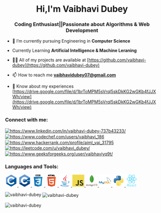 <h1 align="center">Hi,I'm Vaibhavi Dubey</h1>
<h3 align="center">Coding Enthusiast||Passionate about Algorithms & Web Development</h3>

- 🔭 I’m currently pursuing Engineering in **Computer Science**

- Currently Learning **Artificial Intelligence & Machine Leraning**

- 👨‍💻 All of my projects are available at [https://github.com/vaibhavi-dubey](https://github.com/vaibhavi-dubey)

- 📫 How to reach me **vaibhavidubey07@gmail.com**

- 📄 Know about my experiences [https://drive.google.com/file/d/1brToMPM5sVrql5skDkKG2wGKb4fJJXWh/view](https://drive.google.com/file/d/1brToMPM5sVrql5skDkKG2wGKb4fJJXWh/view)

<h3 align="left">Connect with me:</h3>
<p align="left">
<a href="https://linkedin.com/in/https://www.linkedin.com/in/vaibhavi-dubey-737b43233/" target="blank"><img align="center" src="https://raw.githubusercontent.com/rahuldkjain/github-profile-readme-generator/master/src/images/icons/Social/linked-in-alt.svg" alt="https://www.linkedin.com/in/vaibhavi-dubey-737b43233/" height="30" width="40" /></a>
<a href="https://www.codechef.com/users/https://www.codechef.com/users/vaibhavi_186" target="blank"><img align="center" src="https://cdn.jsdelivr.net/npm/simple-icons@3.1.0/icons/codechef.svg" alt="https://www.codechef.com/users/vaibhavi_186" height="30" width="40" /></a>
<a href="https://www.hackerrank.com/https://www.hackerrank.com/profile/aiml_vai_31795" target="blank"><img align="center" src="https://raw.githubusercontent.com/rahuldkjain/github-profile-readme-generator/master/src/images/icons/Social/hackerrank.svg" alt="https://www.hackerrank.com/profile/aiml_vai_31795" height="30" width="40" /></a>
<a href="https://www.leetcode.com/https://leetcode.com/u/vaibhavi_dubey/" target="blank"><img align="center" src="https://raw.githubusercontent.com/rahuldkjain/github-profile-readme-generator/master/src/images/icons/Social/leet-code.svg" alt="https://leetcode.com/u/vaibhavi_dubey/" height="30" width="40" /></a>
<a href="https://auth.geeksforgeeks.org/user/https://www.geeksforgeeks.org/user/vaibhaviyq9t/" target="blank"><img align="center" src="https://raw.githubusercontent.com/rahuldkjain/github-profile-readme-generator/master/src/images/icons/Social/geeks-for-geeks.svg" alt="https://www.geeksforgeeks.org/user/vaibhaviyq9t/" height="30" width="40" /></a>
</p>

<h3 align="left">Languages and Tools:</h3>
<p align="left"> <a href="https://www.cprogramming.com/" target="_blank" rel="noreferrer"> <img src="https://raw.githubusercontent.com/devicons/devicon/master/icons/c/c-original.svg" alt="c" width="40" height="40"/> </a> <a href="https://www.w3schools.com/cpp/" target="_blank" rel="noreferrer"> <img src="https://raw.githubusercontent.com/devicons/devicon/master/icons/cplusplus/cplusplus-original.svg" alt="cplusplus" width="40" height="40"/> </a> <a href="https://www.w3schools.com/css/" target="_blank" rel="noreferrer"> <img src="https://raw.githubusercontent.com/devicons/devicon/master/icons/css3/css3-original-wordmark.svg" alt="css3" width="40" height="40"/> </a> <a href="https://www.w3.org/html/" target="_blank" rel="noreferrer"> <img src="https://raw.githubusercontent.com/devicons/devicon/master/icons/html5/html5-original-wordmark.svg" alt="html5" width="40" height="40"/> </a> <a href="https://www.java.com" target="_blank" rel="noreferrer"> <img src="https://raw.githubusercontent.com/devicons/devicon/master/icons/java/java-original.svg" alt="java" width="40" height="40"/> </a> <a href="https://developer.mozilla.org/en-US/docs/Web/JavaScript" target="_blank" rel="noreferrer"> <img src="https://raw.githubusercontent.com/devicons/devicon/master/icons/javascript/javascript-original.svg" alt="javascript" width="40" height="40"/> </a> <a href="https://www.mongodb.com/" target="_blank" rel="noreferrer"> <img src="https://raw.githubusercontent.com/devicons/devicon/master/icons/mongodb/mongodb-original-wordmark.svg" alt="mongodb" width="40" height="40"/> </a> <a href="https://www.mysql.com/" target="_blank" rel="noreferrer"> <img src="https://raw.githubusercontent.com/devicons/devicon/master/icons/mysql/mysql-original-wordmark.svg" alt="mysql" width="40" height="40"/> </a> <a href="https://www.python.org" target="_blank" rel="noreferrer"> <img src="https://raw.githubusercontent.com/devicons/devicon/master/icons/python/python-original.svg" alt="python" width="40" height="40"/> </a> <a href="https://reactjs.org/" target="_blank" rel="noreferrer"> <img src="https://raw.githubusercontent.com/devicons/devicon/master/icons/react/react-original-wordmark.svg" alt="react" width="40" height="40"/> </a> </p>

<p><img align="left" src="https://github-readme-stats.vercel.app/api/top-langs?username=vaibhavi-dubey&show_icons=true&locale=en&layout=compact" alt="vaibhavi-dubey" /></p>

<p>&nbsp;<img align="center" src="https://github-readme-stats.vercel.app/api?username=vaibhavi-dubey&show_icons=true&locale=en" alt="vaibhavi-dubey" /></p>

<p><img align="center" src="https://github-readme-streak-stats.herokuapp.com/?user=vaibhavi-dubey&" alt="vaibhavi-dubey" /></p>

